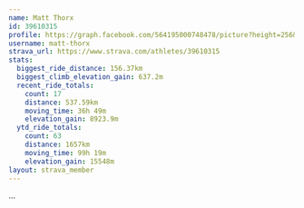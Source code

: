 ```yaml
---
name: Matt Thorx
id: 39610315
profile: https://graph.facebook.com/564195000748478/picture?height=256&width=256
username: matt-thorx
strava_url: https://www.strava.com/athletes/39610315
stats:
  biggest_ride_distance: 156.37km
  biggest_climb_elevation_gain: 637.2m
  recent_ride_totals:
    count: 17
    distance: 537.59km
    moving_time: 36h 49m
    elevation_gain: 8923.9m
  ytd_ride_totals:
    count: 63
    distance: 1657km
    moving_time: 99h 19m
    elevation_gain: 15548m
layout: strava_member
--- 
```

...
